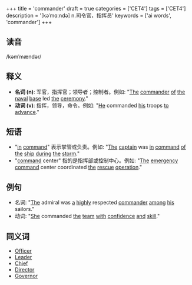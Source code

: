 +++
title = 'commander'
draft = true
categories = ['CET4']
tags = ['CET4']
description = '[kəˈmɑːndə] n.司令官，指挥员'
keywords = ['ai words', 'commander']
+++

## 读音
/kəmˈmændər/

## 释义
- **名词 (n)**: 军官，指挥官；领导者；控制者。例如: "[The](/zh/post/the/) [commander](/zh/post/commander/) [of](/zh/post/of/) [the](/zh/post/the/) [naval](/zh/post/naval/) [base](/zh/post/base/) led [the](/zh/post/the/) [ceremony](/zh/post/ceremony/)."
- **动词 (v)**: 指挥，领导，命令。例如: "[He](/zh/post/he/) commanded [his](/zh/post/his/) troops [to](/zh/post/to/) [advance](/zh/post/advance/)."

## 短语
- "[in](/zh/post/in/) [command](/zh/post/command/)" 表示掌管或负责。例如: "[The](/zh/post/the/) [captain](/zh/post/captain/) was [in](/zh/post/in/) [command](/zh/post/command/) [of](/zh/post/of/) [the](/zh/post/the/) [ship](/zh/post/ship/) [during](/zh/post/during/) [the](/zh/post/the/) [storm](/zh/post/storm/)."
- "[command](/zh/post/command/) center" 指的是指挥部或控制中心。例如: "[The](/zh/post/the/) [emergency](/zh/post/emergency/) [command](/zh/post/command/) center coordinated [the](/zh/post/the/) [rescue](/zh/post/rescue/) [operation](/zh/post/operation/)."

## 例句
- 名词: "[The](/zh/post/the/) admiral was [a](/zh/post/a/) [highly](/zh/post/highly/) respected [commander](/zh/post/commander/) [among](/zh/post/among/) [his](/zh/post/his/) sailors."
- 动词: "[She](/zh/post/she/) commanded [the](/zh/post/the/) [team](/zh/post/team/) [with](/zh/post/with/) [confidence](/zh/post/confidence/) [and](/zh/post/and/) [skill](/zh/post/skill/)."

## 同义词
- [Officer](/zh/post/officer/)
- [Leader](/zh/post/leader/)
- [Chief](/zh/post/chief/)
- [Director](/zh/post/director/)
- [Governor](/zh/post/governor/)
